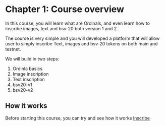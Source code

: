 # Chapter 1: Course overview

In this course, you will learn what are Ordinals, and even learn how to inscribe images, text and bsv-20 both version 1 and 2.

The course is very simple and you will developed a platform that will allow user to simply inscribe Text, images and bsv-20 tokens on both main and testnet.

We will build in two steps:

1. Ordinla basics
2. Image inscription
3. Text inscription
4. bsv20-v1
5. bsv20-v2


## How it works

Before starting this course, you can try and see how it works [Inscribe](https://inscribe.scrypt.io)
